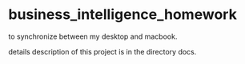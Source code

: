 # business_intelligence_homework

to synchronize between my desktop and macbook.

details description of this project is in the directory docs.
